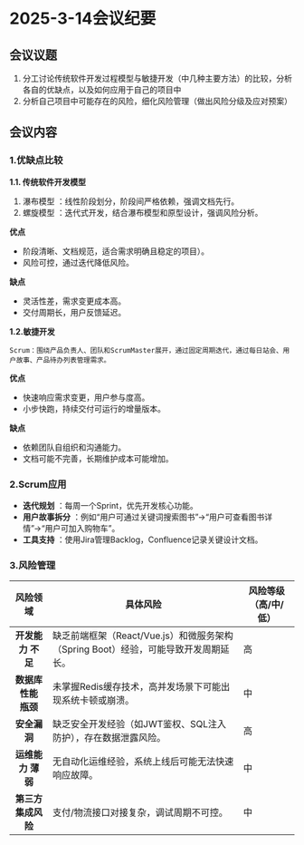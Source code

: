 # 2025-3-14会议纪要

## 会议议题

1. 分工讨论传统软件开发过程模型与敏捷开发（中几种主要方法）的比较，分析各自的优缺点，以及如何应用于自己的项目中
2. 分析自己项目中可能存在的风险，细化风险管理（做出风险分级及应对预案）

## 会议内容

### 1.优缺点比较

**1.1. 传统软件开发模型**

1. 瀑布模型 ：线性阶段划分，阶段间严格依赖，强调文档先行。
2. 螺旋模型 ：迭代式开发，结合瀑布模型和原型设计，强调风险分析。

**优点**

* 阶段清晰、文档规范，适合需求明确且稳定的项目）。
* 风险可控，通过迭代降低风险。

**缺点**

* 灵活性差，需求变更成本高。
* 交付周期长，用户反馈延迟。

**1.2.敏捷开发**

    Scrum：围绕产品负责人、团队和ScrumMaster展开，通过固定周期迭代，通过每日站会、用户故事、产品待办列表管理需求。

**优点**

* 快速响应需求变更，用户参与度高。
* 小步快跑，持续交付可运行的增量版本。

**缺点**

* 依赖团队自组织和沟通能力。
* 文档可能不完善，长期维护成本可能增加。

### 2.Scrum应用

* **迭代规划** ：每周一个Sprint，优先开发核心功能。
* **用户故事拆分** ：例如“用户可通过关键词搜索图书”→“用户可查看图书详情”→“用户可加入购物车”。
* **工具支持** ：使用Jira管理Backlog，Confluence记录关键设计文档。

### **3.风险管理**


|         **风险领域**         | **具体风险**                                                                  | **风险等级** **（高/中/低）** |
| :---------------------------------: | ----------------------------------------------------------------------------------- | ----------------------------------------- |
|  **开发能力** **不足**  | 缺乏前端框架（React/Vue.js）和微服务架构（Spring Boot）经验，可能导致开发周期延长。 | 高                                        |
| **数据库性能** **瓶颈** | 未掌握Redis缓存技术，高并发场景下可能出现系统卡顿或崩溃。                           | 中                                        |
|         **安全漏洞**         | 缺乏安全开发经验（如JWT鉴权、SQL注入防护），存在数据泄露风险。                      | 高                                        |
|  **运维能力** **薄弱**  | 无自动化运维经验，系统上线后可能无法快速响应故障。                                  | 中                                        |
| **第三方** **集成风险** | 支付/物流接口对接复杂，调试周期不可控。                                             | 中                                        |
